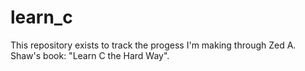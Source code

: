 # learn_c

This repository exists to track the progess I'm making through Zed A. Shaw's book: "Learn C the Hard Way".
